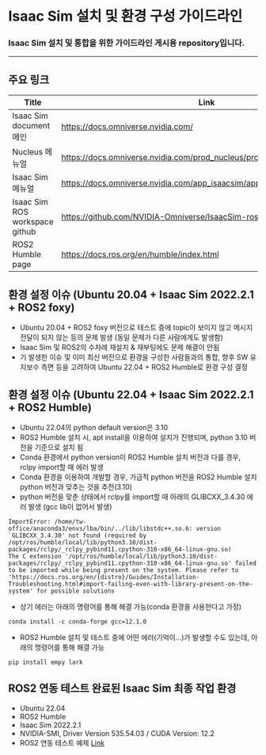 # Isaac Sim 설치 및 환경 구성 가이드라인
### Isaac Sim 설치 및 통합을 위한 가이드라인 게시용 repository입니다. 
---
## 주요 링크
| Title | Link |
| ------ | ------ |
| Isaac Sim document 메인 | https://docs.omniverse.nvidia.com/ |
| Nucleus 메뉴얼 | https://docs.omniverse.nvidia.com/prod_nucleus/prod_nucleus/overview.html |
| Isaac Sim 메뉴얼 | https://docs.omniverse.nvidia.com/app_isaacsim/app_isaacsim/overview.html |
| Isaac Sim ROS workspace github | https://github.com/NVIDIA-Omniverse/IsaacSim-ros_workspaces |
| ROS2 Humble page | https://docs.ros.org/en/humble/index.html |


## 환경 설정 이슈 (Ubuntu 20.04 + Isaac Sim 2022.2.1 + ROS2 foxy)
- Ubuntu 20.04 + ROS2 foxy 버전으로 테스트 중에 topic이 보이지 않고 메시지 전달이 되지 않는 등의 문제 발생 (동일 문제가 다른 사람에게도 발생함)
- Isaac Sim 및 ROS2의 수차례 재설치 & 재부팅에도 문제 해결이 안됨
- 기 발생한 이슈 및 이미 최신 버전으로 환경을 구성한 사람들과의 통합, 향후 SW 유지보수 측면 등을 고려하여 Ubuntu 22.04 + ROS2 Humble로 환경 구성 결정

## 환경 설정 이슈 (Ubuntu 22.04 + Isaac Sim 2022.2.1 + ROS2 Humble)
- Ubuntu 22.04의 python default version은 3.10
- ROS2 Humble 설치 시, apt install을 이용하여 설치가 진행되며, python 3.10 버전을 기준으로 설치 됨
- Conda 환경에서 python version이 ROS2 Humble 설치 버전과 다를 경우, rclpy import할 때 에러 발생
- Conda 환경을 이용하여 개발할 경우, 가급적 python 버전을 ROS2 Humble 설치 python 버전과 맞추는 것을 추천(3.10)
- python 버전을 맞춘 상태에서 rclpy를 import할 때 아래의 GLIBCXX_3.4.30 에러 발생 (gcc lib이 없어서 발생)
```
ImportError: /home/tw-office/anaconda3/envs/lba/bin/../lib/libstdc++.so.6: version `GLIBCXX_3.4.30' not found (required by /opt/ros/humble/local/lib/python3.10/dist-packages/rclpy/_rclpy_pybind11.cpython-310-x86_64-linux-gnu.so)
The C extension '/opt/ros/humble/local/lib/python3.10/dist-packages/rclpy/_rclpy_pybind11.cpython-310-x86_64-linux-gnu.so' failed to be imported while being present on the system. Please refer to 'https://docs.ros.org/en/{distro}/Guides/Installation-Troubleshooting.html#import-failing-even-with-library-present-on-the-system' for possible solutions
```
- 상기 에러는 아래의 명령어를 통해 해결 가능(conda 환경을 사용한다고 가정)
```
conda install -c conda-forge gcc=12.1.0
```
- ROS2 Humble 설치 및 테스트 중에 어떤 에러(기억이...)가 발생할 수도 있는데, 아래의 명령어를 통해 해결 가능
```
pip install empy lark
```

## ROS2 연동 테스트 완료된 Isaac Sim 최종 작업 환경
- Ubuntu 22.04
- ROS2 Humble
- Isaac Sim 2022.2.1
- NVIDIA-SMI, Driver Version 535.54.03 / CUDA Version: 12.2
- ROS2 연동 테스트 예제 [Link](https://docs.omniverse.nvidia.com/app_isaacsim/app_isaacsim/tutorial_ros2_manipulation.html)
